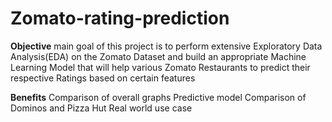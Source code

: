 # Zomato-rating-prediction

**Objective**
main goal of this project is to perform extensive Exploratory
Data Analysis(EDA) on the Zomato Dataset and build an
appropriate Machine Learning Model that will help various Zomato
Restaurants to predict their respective Ratings based on certain
features

**Benefits**
Comparison of overall graphs
Predictive model
Comparison of Dominos and Pizza Hut
Real world use case
